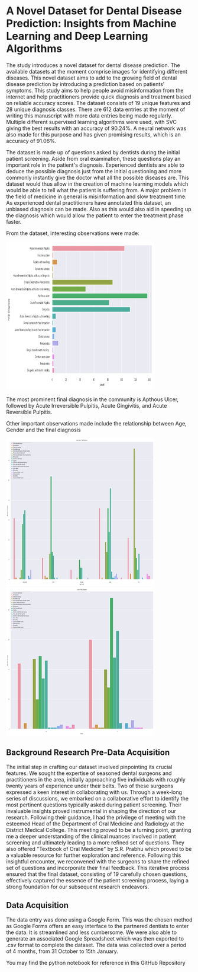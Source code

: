 # A Novel Dataset for Dental Disease Prediction: Insights from Machine Learning and Deep Learning Algorithms


The study introduces a novel dataset for dental disease prediction. The available datasets at the moment comprise images for identifying different diseases. This novel dataset aims to add to the growing field of dental disease prediction by introducing a prediction based on patients' symptoms. This study aims to help people avoid misinformation from the internet and help practitioners provide quick diagnosis and treatment based on reliable accuracy scores. The dataset consists of 19 unique features and 28 unique diagnosis classes. There are 612 data entries at the moment of writing this manuscript with more data entries being made regularly. Multiple different supervised learning algorithms were used, with SVC  giving the best results with an accuracy of 90.24%. A neural network was also made for this purpose and has given promising results, which is an accuracy of 91.06%.

The dataset is made up of questions asked by dentists during the initial patient screening. Aside from oral examination, these questions play an important role in the patient's diagnosis. Experienced dentists are able to deduce the possible diagnosis just from the initial questioning and more commonly instantly give the doctor what all the possible diseases are. This dataset would thus allow in the creation of machine learning models which would be able to tell what the patient is suffering from. A major problem in the field of medicine in general is misinformation and slow treatment time. As experienced dental practitioners have annotated this dataset, an unbiased diagnosis can be made. Also as this would also aid in speeding up the diagnosis which would allow the patient to enter the treatment phase faster.

From the dataset, interesting observations were made:

<img src="images/diagnosisVcount_2.png" alt="FinalDiagnosis plot" width="400" height="400"/>

The most prominent final diagnosis in the community is Apthous Ulcer, followed by Acute Irreversible Pulpitis, Acute Gingivitis, and Acute Reversible Pulpitis.

Other important observations made include the relationship between Age, Gender and the final diagnosis

<img src="images/ageVdiagnosis.png" alt="AgeVDiagnosis plot" width="400" height="400"/>

<img src="images/genderVdiagnosis.png" alt="GenderVDiagnosis plot" width="400" height="400"/>


## Background Research Pre-Data Acquisition
The initial step in crafting our dataset involved pinpointing its crucial features. We sought the expertise of seasoned dental surgeons and practitioners in the area, initially approaching five individuals with roughly twenty years of experience under their belts. Two of these surgeons expressed a keen interest in collaborating with us. Through a week-long series of discussions, we embarked on a collaborative effort to identify the most pertinent questions typically asked during patient screening. Their invaluable insights proved instrumental in shaping the direction of our research.
Following their guidance, I had the privilege of meeting with the esteemed Head of the Department of Oral Medicine and Radiology at the District Medical College. This meeting proved to be a turning point, granting me a deeper understanding of the clinical nuances involved in patient screening and ultimately leading to a more refined set of questions. They also offered "Textbook of Oral Medicine" by S.R. Prabhu which proved to be a valuable resource for further exploration and reference.
Following this insightful encounter, we reconvened with the surgeons to share the refined set of questions and incorporate their final feedback. This iterative process ensured that the final dataset, consisting of 19 carefully chosen questions, effectively captured the essence of the patient screening process, laying a strong foundation for our subsequent research endeavors.


## Data Acquisition

The data entry was done using a Google Form. This was the chosen method as Google Forms offers an easy interface to the partnered dentists to enter the data. It is streamlined and less cumbersome. We were also able to generate an associated Google Spreadsheet which was then exported to .csv format to complete the dataset. The data was collected over a period of 4 months, from 31 October to 15th January.


You may find the python notebook for reference in this GitHub Repository 
